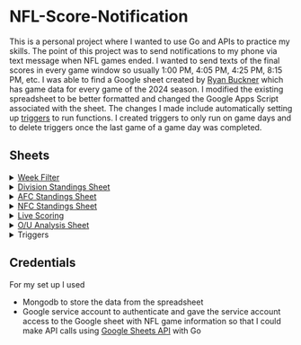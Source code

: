 # NFL-Score-Notification
This is a personal project where I wanted to use Go and APIs to practice my skills. The point of this project was to send notifications to my phone via text message when NFL games ended. I wanted to send texts of the final scores in every game window so usually 1:00 PM, 4:05 PM, 4:25 PM, 8:15 PM, etc. I was able to find a Google sheet created by [Ryan Buckner](https://www.reddit.com/r/NFLstatheads/comments/x0usye/real_time_nfl_scores_google_sheet/) which has game data for every game of the 2024 season. I modified the existing spreadsheet to be better formatted and changed the Google Apps Script associated with the sheet. The changes I made include automatically setting up [triggers](https://developers.google.com/apps-script/guides/triggers/installable) to run functions. I created triggers to only run on game days and to delete triggers once the  last game of a game day was completed.

## Sheets
<details>
  <summary><a href="https://docs.google.com/spreadsheets/d/1YeKmJEr0zGP00ZhgRmVC4gaOet5D2f_UNsF17iOkPGI/edit?pli=1&gid=2012782522#gid=2012782522" target="_blank" rel="noopener noreferrer"> Week Filter </a> </summary>
  
  <img src="https://github.com/user-attachments/assets/e5a03932-ea47-4907-bbc0-22fb0ec7342c" alt="Week Filter Sheet"/>
</details>

<details>
  <summary><a href="https://docs.google.com/spreadsheets/d/1YeKmJEr0zGP00ZhgRmVC4gaOet5D2f_UNsF17iOkPGI/edit?pli=1&gid=1564337599#gid=1564337599" target="_blank" rel="noopener noreferrer"> Division Standings Sheet </a></summary>
  <img src="https://github.com/user-attachments/assets/f5e408bb-995b-4a39-af9e-68c0784c93ed" alt="Division Standings Sheet"/>
</details>

<details>
  <summary><a href="https://docs.google.com/spreadsheets/d/1YeKmJEr0zGP00ZhgRmVC4gaOet5D2f_UNsF17iOkPGI/edit?pli=1&gid=1564337599#gid=1564337599" target="_blank" rel="noopener noreferrer"> AFC Standings Sheet</a></summary>
  <img src="https://github.com/user-attachments/assets/77d2d40f-0102-403d-a5cc-55de10745518" alt="AFC Standings Sheet"/>
</details>

<details>
  <summary><a href="https://docs.google.com/spreadsheets/d/1YeKmJEr0zGP00ZhgRmVC4gaOet5D2f_UNsF17iOkPGI/edit?pli=1&gid=362441396#gid=362441396" target="_blank" rel="noopener noreferrer"> NFC Standings Sheet</a></summary>
  <img src="https://github.com/user-attachments/assets/7af5193a-a4a0-4837-90c3-602635bc6dcc" alt="NFC Standings Sheet"/>
</details>

<details>
  <summary><a href="https://docs.google.com/spreadsheets/d/1YeKmJEr0zGP00ZhgRmVC4gaOet5D2f_UNsF17iOkPGI/edit?pli=1&gid=1227961915#gid=1227961915" target="_blank" rel="noopener noreferrer">Live Scoring</a></summary>
  <img src="https://github.com/user-attachments/assets/63ed3560-3dd1-4474-b205-919a7357bea5" alt="Live Scoring Sheet"/>
</details>

<details>
  <summary><a href="https://docs.google.com/spreadsheets/d/1YeKmJEr0zGP00ZhgRmVC4gaOet5D2f_UNsF17iOkPGI/edit?pli=1&gid=707813147#gid=707813147" target="_blank" rel="noopener noreferrer">O/U Analysis Sheet</a></summary>
  <img src="https://github.com/user-attachments/assets/6eb02ceb-bf82-4f1b-9831-f73b29e9c87b" alt="O/U Analysis Sheet"/>
</details>

<details>
<summary>Triggers</summary>
  <img src="https://github.com/user-attachments/assets/80f1fe41-f5b4-4d3c-be63-680964cd0bfc" alt="Live Scoring Sheet"/>
  <p>These triggers run on Sunday, Monday, Wednesday, Thursday, Friday, Saturday Each week to create the other triggers only on game days (These are days of the week there are NFL games during the 2024 season)</p>
<ul>  
<li>If there are games on those days, the createTriggersForGameDays will create a new trigger to run the main function so that the spread sheet gets updated every 5 minutes</li>
<li>A new trigger will be created to check if the last game is over, if true all the triggers besides the createTriggersForGameDays get deleted</li>
</ul>  
  </details>

## Credentials
For my set up I used 
- Mongodb to store the data from the spreadsheet
- Google service account to authenticate and gave the service account access to the Google sheet with NFL game information so that I could make API calls using [Google Sheets API](https://developers.google.com/sheets/api/guides/concepts) with Go
